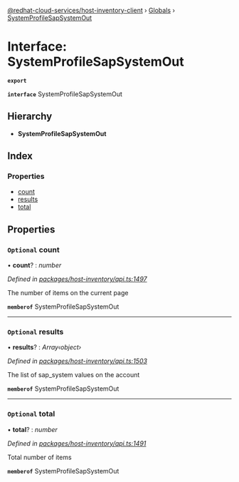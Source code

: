 [@redhat-cloud-services/host-inventory-client](../README.md) › [Globals](../globals.md) › [SystemProfileSapSystemOut](systemprofilesapsystemout.md)

# Interface: SystemProfileSapSystemOut

**`export`** 

**`interface`** SystemProfileSapSystemOut

## Hierarchy

* **SystemProfileSapSystemOut**

## Index

### Properties

* [count](systemprofilesapsystemout.md#optional-count)
* [results](systemprofilesapsystemout.md#optional-results)
* [total](systemprofilesapsystemout.md#optional-total)

## Properties

### `Optional` count

• **count**? : *number*

*Defined in [packages/host-inventory/api.ts:1497](https://github.com/RedHatInsights/javascript-clients/blob/master/packages/host-inventory/api.ts#L1497)*

The number of items on the current page

**`memberof`** SystemProfileSapSystemOut

___

### `Optional` results

• **results**? : *Array‹object›*

*Defined in [packages/host-inventory/api.ts:1503](https://github.com/RedHatInsights/javascript-clients/blob/master/packages/host-inventory/api.ts#L1503)*

The list of sap_system values on the account

**`memberof`** SystemProfileSapSystemOut

___

### `Optional` total

• **total**? : *number*

*Defined in [packages/host-inventory/api.ts:1491](https://github.com/RedHatInsights/javascript-clients/blob/master/packages/host-inventory/api.ts#L1491)*

Total number of items

**`memberof`** SystemProfileSapSystemOut

